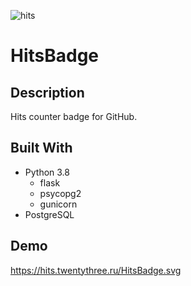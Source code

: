 ![hits](https://hits.twentythree.ru/HitsBadge.svg)

# HitsBadge

## Description

Hits counter badge for GitHub.

## Built With
* Python 3.8
  * flask
  * psycopg2
  * gunicorn
* PostgreSQL

## Demo

https://hits.twentythree.ru/HitsBadge.svg
